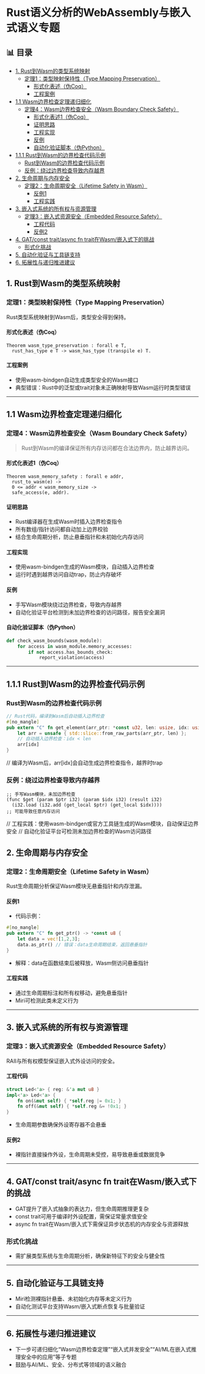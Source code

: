 ﻿# Rust语义分析的WebAssembly与嵌入式语义专题


## 📊 目录

- [1. Rust到Wasm的类型系统映射](#1-rust到wasm的类型系统映射)
  - [定理1：类型映射保持性（Type Mapping Preservation）](#定理1类型映射保持性type-mapping-preservation)
    - [形式化表述（伪Coq）](#形式化表述伪coq)
    - [工程案例](#工程案例)
- [1.1 Wasm边界检查定理递归细化](#11-wasm边界检查定理递归细化)
  - [定理4：Wasm边界检查安全（Wasm Boundary Check Safety）](#定理4wasm边界检查安全wasm-boundary-check-safety)
    - [形式化表述1（伪Coq）](#形式化表述1伪coq)
    - [证明思路](#证明思路)
    - [工程实现](#工程实现)
    - [反例](#反例)
    - [自动化验证脚本（伪Python）](#自动化验证脚本伪python)
- [1.1.1 Rust到Wasm的边界检查代码示例](#111-rust到wasm的边界检查代码示例)
  - [Rust到Wasm的边界检查代码示例](#rust到wasm的边界检查代码示例)
  - [反例：绕过边界检查导致内存越界](#反例绕过边界检查导致内存越界)
- [2. 生命周期与内存安全](#2-生命周期与内存安全)
  - [定理2：生命周期安全（Lifetime Safety in Wasm）](#定理2生命周期安全lifetime-safety-in-wasm)
    - [反例1](#反例1)
    - [工程实践](#工程实践)
- [3. 嵌入式系统的所有权与资源管理](#3-嵌入式系统的所有权与资源管理)
  - [定理3：嵌入式资源安全（Embedded Resource Safety）](#定理3嵌入式资源安全embedded-resource-safety)
    - [工程代码](#工程代码)
    - [反例2](#反例2)
- [4. GAT/const trait/async fn trait在Wasm/嵌入式下的挑战](#4-gatconst-traitasync-fn-trait在wasm嵌入式下的挑战)
  - [形式化挑战](#形式化挑战)
- [5. 自动化验证与工具链支持](#5-自动化验证与工具链支持)
- [6. 拓展性与递归推进建议](#6-拓展性与递归推进建议)


## 1. Rust到Wasm的类型系统映射

### 定理1：类型映射保持性（Type Mapping Preservation）

Rust类型系统映射到Wasm后，类型安全得到保持。

#### 形式化表述（伪Coq）

```coq
Theorem wasm_type_preservation : forall e T,
  rust_has_type e T -> wasm_has_type (transpile e) T.
```

#### 工程案例

- 使用wasm-bindgen自动生成类型安全的Wasm接口
- 典型错误：Rust中的泛型或trait对象未正确映射导致Wasm运行时类型错误

---

## 1.1 Wasm边界检查定理递归细化

### 定理4：Wasm边界检查安全（Wasm Boundary Check Safety）
>
> Rust到Wasm的编译保证所有内存访问都在合法边界内，防止越界访问。

#### 形式化表述1（伪Coq）

```coq
Theorem wasm_memory_safety : forall e addr,
  rust_to_wasm(e) ->
  0 <= addr < wasm_memory_size ->
  safe_access(e, addr).
```

#### 证明思路

- Rust编译器在生成Wasm时插入边界检查指令
- 所有数组/指针访问都自动加上边界校验
- 结合生命周期分析，防止悬垂指针和未初始化内存访问

#### 工程实现

- 使用wasm-bindgen生成的Wasm模块，自动插入边界检查
- 运行时遇到越界访问自动trap，防止内存破坏

#### 反例

- 手写Wasm模块绕过边界检查，导致内存越界
- 自动化验证平台检测到未加边界检查的访问路径，报告安全漏洞

#### 自动化验证脚本（伪Python）

```python
def check_wasm_bounds(wasm_module):
    for access in wasm_module.memory_accesses:
        if not access.has_bounds_check:
            report_violation(access)
```

---

## 1.1.1 Rust到Wasm的边界检查代码示例

### Rust到Wasm的边界检查代码示例

```rust
// Rust代码，编译到Wasm后自动插入边界检查
#[no_mangle]
pub extern "C" fn get_element(arr_ptr: *const u32, len: usize, idx: usize) -> u32 {
    let arr = unsafe { std::slice::from_raw_parts(arr_ptr, len) };
    // 自动插入边界检查：idx < len
    arr[idx]
}
```

// 编译为Wasm后，arr[idx]会自动生成边界检查指令，越界时trap

### 反例：绕过边界检查导致内存越界

```wasm
;; 手写Wasm模块，未加边界检查
(func $get (param $ptr i32) (param $idx i32) (result i32)
  (i32.load (i32.add (get_local $ptr) (get_local $idx))))
;; 可能导致任意内存访问
```

// 工程实践：使用wasm-bindgen或官方工具链生成的Wasm模块，自动保证边界安全
// 自动化验证平台可检测未加边界检查的Wasm访问路径

## 2. 生命周期与内存安全

### 定理2：生命周期安全（Lifetime Safety in Wasm）

Rust生命周期分析保证Wasm模块无悬垂指针和内存泄漏。

#### 反例1

- 代码示例：

```rust
#[no_mangle]
pub extern "C" fn get_ptr() -> *const u8 {
    let data = vec![1,2,3];
    data.as_ptr() // 错误：data生命周期结束，返回悬垂指针
}
```

- 解释：data在函数结束后被释放，Wasm侧访问悬垂指针

#### 工程实践

- 通过生命周期标注和所有权移动，避免悬垂指针
- Miri可检测此类未定义行为

---

## 3. 嵌入式系统的所有权与资源管理

### 定理3：嵌入式资源安全（Embedded Resource Safety）

RAII与所有权模型保证嵌入式外设访问的安全。

#### 工程代码

```rust
struct Led<'a> { reg: &'a mut u8 }
impl<'a> Led<'a> {
    fn on(&mut self) { *self.reg |= 0x1; }
    fn off(&mut self) { *self.reg &= !0x1; }
}
```

- 生命周期参数确保外设寄存器不会悬垂

#### 反例2

- 裸指针直接操作外设，生命周期未受控，易导致悬垂或数据竞争

---

## 4. GAT/const trait/async fn trait在Wasm/嵌入式下的挑战

- GAT提升了嵌入式抽象的表达力，但生命周期推理更复杂
- const trait可用于编译时外设配置，需保证常量求值安全
- async fn trait在Wasm/嵌入式下需保证异步状态机的内存安全与资源释放

### 形式化挑战

- 需扩展类型系统与生命周期分析，确保新特征下的安全与健全性

---

## 5. 自动化验证与工具链支持

- Miri检测裸指针悬垂、未初始化内存等未定义行为
- 自动化测试平台支持Wasm/嵌入式断点恢复与批量验证

---

## 6. 拓展性与递归推进建议

- 下一步可递归细化“Wasm边界检查定理”“嵌入式并发安全”“AI/ML在嵌入式推理安全中的应用”等子专题
- 鼓励与AI/ML、安全、分布式等领域的语义融合
